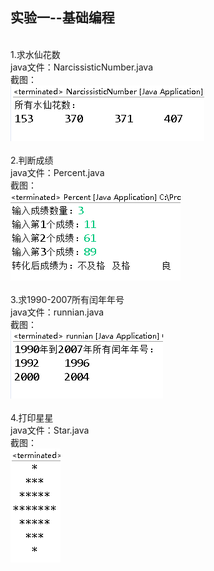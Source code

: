 ﻿## 实验一--基础编程

<br>1.求水仙花数<br>
java文件：NarcissisticNumber.java<br>
截图：<br>
![image](https://github.com/ZQD5L/Java/raw/master/JavaExp/imgs/Java-Exp1/1.png)
<br>
<br>2.判断成绩<br>
java文件：Percent.java<br>
截图：<br>
![image](https://github.com/ZQD5L/Java/raw/master/JavaExp/imgs/Java-Exp1/2.png)
<br>
<br>3.求1990-2007所有闰年年号<br>
java文件：runnian.java<br>
截图：<br>
![image](https://github.com/ZQD5L/Java/raw/master/JavaExp/imgs/Java-Exp1/3.png)
<br>
<br>4.打印星星<br>
java文件：Star.java<br>
截图：<br>
![image](https://github.com/ZQD5L/Java/raw/master/JavaExp/imgs/Java-Exp1/4.png)
<br>